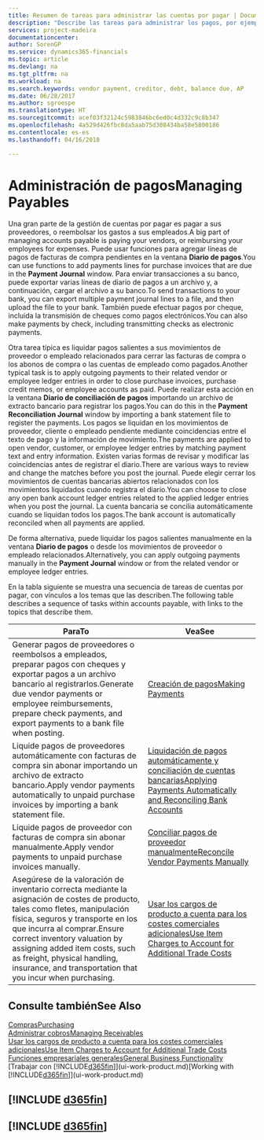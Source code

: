 ```yaml
---
title: Resumen de tareas para administrar las cuentas por pagar | Documentos de Microsoft
description: "Describe las tareas para administrar los pagos, por ejemplo, los pagos a acreedores o la liquidación de pagos salientes en movimientos para cerrar facturas o abonos."
services: project-madeira
documentationcenter: 
author: SorenGP
ms.service: dynamics365-financials
ms.topic: article
ms.devlang: na
ms.tgt_pltfrm: na
ms.workload: na
ms.search.keywords: vendor payment, creditor, debt, balance due, AP
ms.date: 06/28/2017
ms.author: sgroespe
ms.translationtype: HT
ms.sourcegitcommit: acef03f32124c5983846bc6ed0c4d332c9c8b347
ms.openlocfilehash: 4a529d426fbc8da5aab75d308434ba58e5800186
ms.contentlocale: es-es
ms.lasthandoff: 04/16/2018

---
```

# <a name="managing-payables"></a><span data-ttu-id="6495d-103">Administración de pagos</span><span class="sxs-lookup"><span data-stu-id="6495d-103">Managing Payables</span></span>
<span data-ttu-id="6495d-104">Una gran parte de la gestión de cuentas por pagar es pagar a sus proveedores, o reembolsar los gastos a sus empleados.</span><span class="sxs-lookup"><span data-stu-id="6495d-104">A big part of managing accounts payable is paying your vendors, or reimbursing your employees for expenses.</span></span> <span data-ttu-id="6495d-105">Puede usar funciones para agregar líneas de pagos de facturas de compra pendientes en la ventana **Diario de pagos**.</span><span class="sxs-lookup"><span data-stu-id="6495d-105">You can use functions to add payments lines for purchase invoices that are due in the **Payment Journal** window.</span></span> <span data-ttu-id="6495d-106">Para enviar transacciones a su banco, puede exportar varias líneas de diario de pagos a un archivo y, a continuación, cargar el archivo a su banco.</span><span class="sxs-lookup"><span data-stu-id="6495d-106">To send transactions to your bank, you can export multiple payment journal lines to a file, and then upload the file to your bank.</span></span> <span data-ttu-id="6495d-107">También puede efectuar pagos por cheque, incluida la transmisión de cheques como pagos electrónicos.</span><span class="sxs-lookup"><span data-stu-id="6495d-107">You can also make payments by check, including transmitting checks as electronic payments.</span></span>

<span data-ttu-id="6495d-108">Otra tarea típica es liquidar pagos salientes a sus movimientos de proveedor o empleado relacionados para cerrar las facturas de compra o los abonos de compra o las cuentas de empleado como pagados.</span><span class="sxs-lookup"><span data-stu-id="6495d-108">Another typical task is to apply outgoing payments to their related vendor or employee ledger entries in order to close purchase invoices, purchase credit memos, or employee accounts as paid.</span></span> <span data-ttu-id="6495d-109">Puede realizar esta acción en la ventana **Diario de conciliación de pagos** importando un archivo de extracto bancario para registrar los pagos.</span><span class="sxs-lookup"><span data-stu-id="6495d-109">You can do this in the **Payment Reconciliation Journal** window by importing a bank statement file to register the payments.</span></span> <span data-ttu-id="6495d-110">Los pagos se liquidan en los movimientos de proveedor, cliente o empleado pendiente mediante coincidencias entre el texto de pago y la información de movimiento.</span><span class="sxs-lookup"><span data-stu-id="6495d-110">The payments are applied to open vendor, customer, or employee ledger entries by matching payment text and entry information.</span></span> <span data-ttu-id="6495d-111">Existen varias formas de revisar y modificar las coincidencias antes de registrar el diario.</span><span class="sxs-lookup"><span data-stu-id="6495d-111">There are various ways to review and change the matches before you post the journal.</span></span> <span data-ttu-id="6495d-112">Puede elegir cerrar los movimientos de cuentas bancarias abiertos relacionados con los movimientos liquidados cuando registra el diario.</span><span class="sxs-lookup"><span data-stu-id="6495d-112">You can choose to close any open bank account ledger entries related to the applied ledger entries when you post the journal.</span></span> <span data-ttu-id="6495d-113">La cuenta bancaria se concilia automáticamente cuando se liquidan todos los pagos.</span><span class="sxs-lookup"><span data-stu-id="6495d-113">The bank account is automatically reconciled when all payments are applied.</span></span>

<span data-ttu-id="6495d-114">De forma alternativa, puede liquidar los pagos salientes manualmente en la ventana **Diario de pagos** o desde los movimientos de proveedor o empleado relacionados.</span><span class="sxs-lookup"><span data-stu-id="6495d-114">Alternatively, you can apply outgoing payments manually in the **Payment Journal** window or from the related vendor or employee ledger entries.</span></span>

<span data-ttu-id="6495d-115">En la tabla siguiente se muestra una secuencia de tareas de cuentas por pagar, con vínculos a los temas que las describen.</span><span class="sxs-lookup"><span data-stu-id="6495d-115">The following table describes a sequence of tasks within accounts payable, with links to the topics that describe them.</span></span>

| <span data-ttu-id="6495d-116">Para</span><span class="sxs-lookup"><span data-stu-id="6495d-116">To</span></span> | <span data-ttu-id="6495d-117">Vea</span><span class="sxs-lookup"><span data-stu-id="6495d-117">See</span></span> |
| --- | --- |
| <span data-ttu-id="6495d-118">Generar pagos de proveedores o reembolsos a empleados, preparar pagos con cheques y exportar pagos a un archivo bancario al registrarlos.</span><span class="sxs-lookup"><span data-stu-id="6495d-118">Generate due vendor payments or employee reimbursements, prepare check payments, and export payments to a bank file when posting.</span></span> |[<span data-ttu-id="6495d-119">Creación de pagos</span><span class="sxs-lookup"><span data-stu-id="6495d-119">Making Payments</span></span>](payables-make-payments.md) |
| <span data-ttu-id="6495d-120">Liquide pagos de proveedores automáticamente con facturas de compra sin abonar importando un archivo de extracto bancario.</span><span class="sxs-lookup"><span data-stu-id="6495d-120">Apply vendor payments automatically to unpaid purchase invoices by importing a bank statement file.</span></span> |[<span data-ttu-id="6495d-121">Liquidación de pagos automáticamente y conciliación de cuentas bancarias</span><span class="sxs-lookup"><span data-stu-id="6495d-121">Applying Payments Automatically and Reconciling Bank Accounts</span></span>](receivables-apply-payments-auto-reconcile-bank-accounts.md) |
| <span data-ttu-id="6495d-122">Liquide pagos de proveedor con facturas de compra sin abonar manualmente.</span><span class="sxs-lookup"><span data-stu-id="6495d-122">Apply vendor payments to unpaid purchase invoices manually.</span></span> |[<span data-ttu-id="6495d-123">Conciliar pagos de proveedor manualmente</span><span class="sxs-lookup"><span data-stu-id="6495d-123">Reconcile Vendor Payments Manually</span></span>](payables-how-apply-purchase-transactions-manually.md) |
|<span data-ttu-id="6495d-124">Asegúrese de la valoración de inventario correcta mediante la asignación de costes de producto, tales como fletes, manipulación física, seguros y transporte en los que incurra al comprar.</span><span class="sxs-lookup"><span data-stu-id="6495d-124">Ensure correct inventory valuation by assigning added item costs, such as freight, physical handling, insurance, and transportation that you incur when purchasing.</span></span>|[<span data-ttu-id="6495d-125">Usar los cargos de producto a cuenta para los costes comerciales adicionales</span><span class="sxs-lookup"><span data-stu-id="6495d-125">Use Item Charges to Account for Additional Trade Costs</span></span>](payables-how-assign-item-charges.md)|

## <a name="see-also"></a><span data-ttu-id="6495d-126">Consulte también</span><span class="sxs-lookup"><span data-stu-id="6495d-126">See Also</span></span>
[<span data-ttu-id="6495d-127">Compras</span><span class="sxs-lookup"><span data-stu-id="6495d-127">Purchasing</span></span>](purchasing-manage-purchasing.md)  
[<span data-ttu-id="6495d-128">Administrar cobros</span><span class="sxs-lookup"><span data-stu-id="6495d-128">Managing Receivables</span></span>](receivables-manage-receivables.md)  
[<span data-ttu-id="6495d-129">Usar los cargos de producto a cuenta para los costes comerciales adicionales</span><span class="sxs-lookup"><span data-stu-id="6495d-129">Use Item Charges to Account for Additional Trade Costs</span></span>](payables-how-assign-item-charges.md)  
[<span data-ttu-id="6495d-130">Funciones empresariales generales</span><span class="sxs-lookup"><span data-stu-id="6495d-130">General Business Functionality</span></span>](ui-across-business-areas.md)  
<span data-ttu-id="6495d-131">[Trabajar con [!INCLUDE[d365fin](includes/d365fin_md.md)]](ui-work-product.md)</span><span class="sxs-lookup"><span data-stu-id="6495d-131">[Working with [!INCLUDE[d365fin](includes/d365fin_md.md)]](ui-work-product.md)</span></span>

## [!INCLUDE [d365fin](includes/free_trial_md.md)]  
## [!INCLUDE [d365fin](includes/training_link_md.md)]

